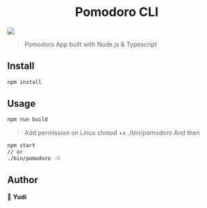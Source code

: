 <h1 align="center">Pomodoro CLI</h1>
<p>
  <img src="https://img.shields.io/badge/version-1.0.0-blue.svg?cacheSeconds=2592000" />
</p>

> Pomodoro App built with Node.js &amp; Typescript

## Install

```sh
npm install
```

## Usage

```sh
npm run build
```
> Add permission on Linux
> chmod +x ./bin/pomodoro
> And then
```sh
npm start
// or
./bin/pomodoro -h
```
## Author

👤 **Yudi**
